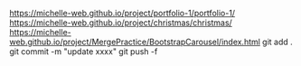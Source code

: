 https://michelle-web.github.io/project/portfolio-1/portfolio-1/
https://michelle-web.github.io/project/christmas/christmas/
https://michelle-web.github.io/project/MergePractice/BootstrapCarousel/index.html
git add .
git commit -m "update xxxx"
git push -f